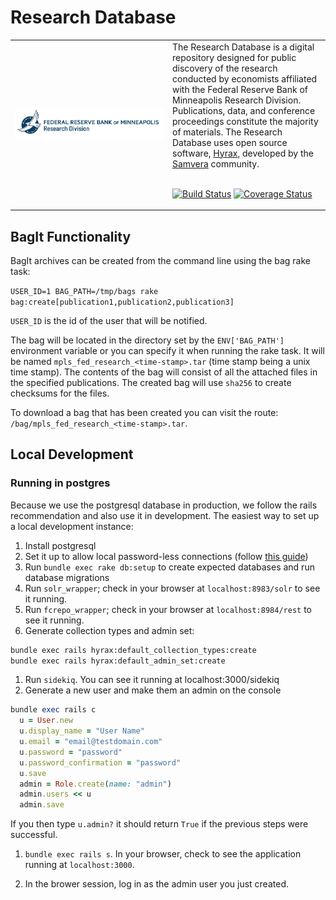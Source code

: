 # Research Database

<table width="100%">
<tr><td width="50%">
<img alt="Research Database Logo" src="app/assets/images/rdlogo.png">
</td><td width="50%">
The Research Database is a digital repository designed for public discovery of the research conducted by economists affiliated with the Federal Reserve Bank of Minneapolis Research Division. Publications, data, and conference proceedings constitute the majority of materials. The Research Database uses open source software, <a href="https://github.com/samvera/hyrax">Hyrax</a>, developed by the <a href="https://github.com/samvera">Samvera</a> community.
<br/><br/>

[![Build Status](https://travis-ci.org/MPLSFedResearch/cypripedium.svg?branch=master)](https://travis-ci.org/MPLSFedResearch/cypripedium)
[![Coverage Status](https://coveralls.io/repos/github/MPLSFedResearch/cypripedium/badge.svg?branch=master)](https://coveralls.io/github/MPLSFedResearch/cypripedium?branch=master)


</td></tr>
</table>

## BagIt Functionality

BagIt archives can be created from the command line using the bag rake task:

`USER_ID=1 BAG_PATH=/tmp/bags rake bag:create[publication1,publication2,publication3]`

`USER_ID` is the id of the user that will be notified.

The bag will be located in the directory set by the `ENV['BAG_PATH']` environment
variable or you can specify it when running the rake task. It will be named `mpls_fed_research_<time-stamp>.tar` (time stamp being a unix time stamp). The contents of the bag will consist of all the attached files in
the specified publications. The created bag will use `sha256` to create checksums for
the files.

To download a bag that has been created you can visit the route: `/bag/mpls_fed_research_<time-stamp>.tar`.

## Local Development

### Running in postgres
Because we use the postgresql database in production, we follow the rails recommendation and also use it in development. The easiest way to set up a local development instance:
1. Install postgresql
1. Set it up to allow local password-less connections (follow [this guide](https://gist.github.com/p1nox/4953113))
1. Run `bundle exec rake db:setup` to create expected databases and run database migrations
1. Run `solr_wrapper`; check in your browser at `localhost:8983/solr` to see it running.
1. Run `fcrepo_wrapper`; check in your browser at `localhost:8984/rest` to see it running.
1. Generate collection types and admin set:
```bash
bundle exec rails hyrax:default_collection_types:create
bundle exec rails hyrax:default_admin_set:create
```
1. Run `sidekiq`.  You can see it running at localhost:3000/sidekiq
1. Generate a new user and make them an admin on the console
```ruby
bundle exec rails c
  u = User.new
  u.display_name = "User Name"
  u.email = "email@testdomain.com"
  u.password = "password"
  u.password_confirmation = "password"
  u.save
  admin = Role.create(name: "admin")
  admin.users << u
  admin.save
  ```
  If you then type `u.admin?` it should return `True` if the previous steps were successful.
1. `bundle exec rails s`.  In your browser, check to see the application running at `localhost:3000`.

1. In the brower session, log in as the admin user you just created.  
